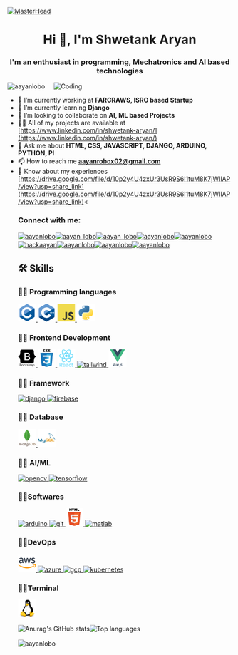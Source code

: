 [![MasterHead](https://user-images.githubusercontent.com/10498744/210012254-234538ff-d198-48aa-8964-37e6fd45d227.gif)](https://www.linkedin.com/in/shwetank-aryan/)<h1 align="center">Hi 👋, I'm Shwetank Aryan</h1><h3 align="center">I'm an enthusiast in programming, Mechatronics and AI based technologies</h3><img align="right" alt="Coding" width="400" src="https://cdn.dribbble.com/users/1162077/screenshots/3848914/programmer.gif"><p align="left"> <img src="https://komarev.com/ghpvc/?username=aayanlobo&label=Profile%20views&color=0e75b6&style=flat" alt="aayanlobo"/> </p><ul><li>🔭 I’m currently working at **FARCRAWS, ISRO based Startup**</li> <li>🌱 I’m currently learning **Django**</li><li> 👯 I’m looking to collaborate on **AI, ML based Projects**</li><li> 👨‍💻 All of my projects are available at [https://www.linkedin.com/in/shwetank-aryan/](https://www.linkedin.com/in/shwetank-aryan/)</li><li> 💬 Ask me about **HTML, CSS, JAVASCRIPT, DJANGO, ARDUINO, PYTHON, PI**</li><li> 📫 How to reach me **aayanrobox02@gmail.com**</li><li> 📄 Know about my experiences [https://drive.google.com/file/d/10p2y4U4zxUr3UsR9S6l1tuM8K7jWIlAP/view?usp=share_link](https://drive.google.com/file/d/10p2y4U4zxUr3UsR9S6l1tuM8K7jWIlAP/view?usp=share_link)<<h3 align="left">Connect with me:</h3><p align="left"><a href="https://linkedin.com/in/shwetank-aryan" target="blank"><img align="center" alt="aayanlobo" src="https://raw.githubusercontent.com/rahuldkjain/github-profile-readme-generator/master/src/images/icons/Social/linked-in-alt.svg" height="30" width="40"/></a><a href="https://www.facebook.com/shwetank.aryan.05/" target="blank"><img align="center" src="https://raw.githubusercontent.com/rahuldkjain/github-profile-readme-generator/master/src/images/icons/Social/facebook.svg" alt="aayan_lobo" height="30" width="40"/></a><a href="https://instagram.com/aayan_lobo" target="blank"><img align="center" src="https://raw.githubusercontent.com/rahuldkjain/github-profile-readme-generator/master/src/images/icons/Social/instagram.svg" alt="aayan_lobo" height="30" width="40"/></a><a href="https://www.codechef.com/users/aayanlobo" target="blank"><img align="center" src="https://cdn.jsdelivr.net/npm/simple-icons@3.1.0/icons/codechef.svg" alt="aayanlobo" height="30" width="40"/></a><a href="https://www.hackerrank.com/aayanrobox02" target="blank"><img align="center" src="https://raw.githubusercontent.com/rahuldkjain/github-profile-readme-generator/master/src/images/icons/Social/hackerrank.svg" alt="aayanlobo" height="30" width="40"/></a><a href="https://codeforces.com/profile/hackaayan" target="blank"><img align="center" src="https://raw.githubusercontent.com/rahuldkjain/github-profile-readme-generator/master/src/images/icons/Social/codeforces.svg" alt="hackaayan" height="30" width="40"/></a><a href="https://www.leetcode.com/aayanlobo" target="blank"><img align="center" src="https://raw.githubusercontent.com/rahuldkjain/github-profile-readme-generator/master/src/images/icons/Social/leet-code.svg" alt="aayanlobo" height="30" width="40"/></a><a href="https://codepen.io/aayanlobo" target="blank"><img align="center" src="https://raw.githubusercontent.com/rahuldkjain/github-profile-readme-generator/master/src/images/icons/Social/codepen.svg" alt="aayanlobo" height="30" width="40"/></a><a href="https://dev.to/aayanlobo" target="blank"><img align="center" src="https://raw.githubusercontent.com/rahuldkjain/github-profile-readme-generator/master/src/images/icons/Social/devto.svg" alt="aayanlobo" height="30" width="40"/></a></p><h2 align="left">🛠️ Skills</h2><h3 align="left">👨‍💻 Programming languages</h3><p align="left"> <a href="https://www.cprogramming.com/" target="_blank" rel="noreferrer"> <img src="https://raw.githubusercontent.com/devicons/devicon/master/icons/c/c-original.svg" alt="c" width="40" height="40"/> </a> <a href="https://www.w3schools.com/cpp/" target="_blank" rel="noreferrer"> <img src="https://raw.githubusercontent.com/devicons/devicon/master/icons/cplusplus/cplusplus-original.svg" alt="cplusplus" width="40" height="40"/> </a> <a href="https://developer.mozilla.org/en-US/docs/Web/JavaScript" target="_blank" rel="noreferrer"> <img src="https://raw.githubusercontent.com/devicons/devicon/master/icons/javascript/javascript-original.svg" alt="javascript" width="40" height="40"/> </a> <a href="https://www.python.org" target="_blank" rel="noreferrer"> <img src="https://raw.githubusercontent.com/devicons/devicon/master/icons/python/python-original.svg" alt="python" width="40" height="40"/> </a> </p><h3 align="left">👨‍💻 Frontend Development</h3><p align="left"><a href="https://getbootstrap.com" target="_blank" rel="noreferrer"> <img src="https://raw.githubusercontent.com/devicons/devicon/master/icons/bootstrap/bootstrap-plain-wordmark.svg" alt="bootstrap" width="40" height="40"/> </a> <a href="https://www.w3schools.com/css/" target="_blank" rel="noreferrer"> <img src="https://raw.githubusercontent.com/devicons/devicon/master/icons/css3/css3-original-wordmark.svg" alt="css3" width="40" height="40"/> </a> <a href="https://reactjs.org/" target="_blank" rel="noreferrer"> <img src="https://raw.githubusercontent.com/devicons/devicon/master/icons/react/react-original-wordmark.svg" alt="react" width="40" height="40"/> </a><a href="https://tailwindcss.com/" target="_blank" rel="noreferrer"> <img src="https://www.vectorlogo.zone/logos/tailwindcss/tailwindcss-icon.svg" alt="tailwind" width="40" height="40"/> </a> <a href="https://vuejs.org/" target="_blank" rel="noreferrer"> <img src="https://raw.githubusercontent.com/devicons/devicon/master/icons/vuejs/vuejs-original-wordmark.svg" alt="vuejs" width="40" height="40"/> </a></p><h3 align="left">👨‍💻 Framework </h3><p align="left"><a href="https://www.djangoproject.com/" target="_blank" rel="noreferrer"> <img src="https://cdn.worldvectorlogo.com/logos/django.svg" alt="django" width="40" height="40"/> </a> <a href="https://firebase.google.com/" target="_blank" rel="noreferrer"> <img src="https://www.vectorlogo.zone/logos/firebase/firebase-icon.svg" alt="firebase" width="40" height="40"/> </a></p><h3 align="left">👨‍💻 Database</h3><p align="left"> <a href="https://www.mongodb.com/" target="_blank" rel="noreferrer"> <img src="https://raw.githubusercontent.com/devicons/devicon/master/icons/mongodb/mongodb-original-wordmark.svg" alt="mongodb" width="40" height="40"/> </a> <a href="https://www.mysql.com/" target="_blank" rel="noreferrer"> <img src="https://raw.githubusercontent.com/devicons/devicon/master/icons/mysql/mysql-original-wordmark.svg" alt="mysql" width="40" height="40"/> </a></p><h3 align="left">👨‍💻 AI/ML</h3><p align="left"><a href="https://opencv.org/" target="_blank" rel="noreferrer"> <img src="https://www.vectorlogo.zone/logos/opencv/opencv-icon.svg" alt="opencv" width="40" height="40"/> </a> <a href="https://www.tensorflow.org" target="_blank" rel="noreferrer"> <img src="https://www.vectorlogo.zone/logos/tensorflow/tensorflow-icon.svg" alt="tensorflow" width="40" height="40"/> </a> </p><h3 align="left">👨‍💻Softwares</h3><p align="left"><a href="https://www.arduino.cc/" target="_blank" rel="noreferrer"> <img src="https://cdn.worldvectorlogo.com/logos/arduino-1.svg" alt="arduino" width="40" height="40"/> </a> <a href="https://git-scm.com/" target="_blank" rel="noreferrer"> <img src="https://www.vectorlogo.zone/logos/git-scm/git-scm-icon.svg" alt="git" width="40" height="40"/> </a> <a href="https://www.w3.org/html/" target="_blank" rel="noreferrer"> <img src="https://raw.githubusercontent.com/devicons/devicon/master/icons/html5/html5-original-wordmark.svg" alt="html5" width="40" height="40"/> </a><a href="https://www.mathworks.com/" target="_blank" rel="noreferrer"> <img src="https://upload.wikimedia.org/wikipedia/commons/2/21/Matlab_Logo.png" alt="matlab" width="40" height="40"/> </a></p><h3 align="left">👨‍💻DevOps</h3><p align="left"><a href="https://aws.amazon.com" target="_blank" rel="noreferrer"> <img src="https://raw.githubusercontent.com/devicons/devicon/master/icons/amazonwebservices/amazonwebservices-original-wordmark.svg" alt="aws" width="40" height="40"/> </a><a href="https://azure.microsoft.com/en-in/" target="_blank" rel="noreferrer"> <img src="https://www.vectorlogo.zone/logos/microsoft_azure/microsoft_azure-icon.svg" alt="azure" width="40" height="40"/> </a> <a href="https://cloud.google.com" target="_blank" rel="noreferrer"> <img src="https://www.vectorlogo.zone/logos/google_cloud/google_cloud-icon.svg" alt="gcp" width="40" height="40"/> </a> <a href="https://kubernetes.io" target="_blank" rel="noreferrer"> <img src="https://www.vectorlogo.zone/logos/kubernetes/kubernetes-icon.svg" alt="kubernetes" width="40" height="40"/> </a></p><h3 align="left">👨‍💻Terminal</h3><p align="left"><a href="https://www.linux.org/" target="_blank" rel="noreferrer"> <img src="https://raw.githubusercontent.com/devicons/devicon/master/icons/linux/linux-original.svg" alt="linux" width="40" height="40"/> </a></p>![Anurag's GitHub stats](https://github-readme-stats.vercel.app/api?username=aayanlobo&show_icons=true&count_private=true&theme=transparent)![Top languages](https://github-readme-stats.vercel.app/api/top-langs/?username=aayanlobo&show_icons=true&layout=compact&theme=transparent)<p><img align="center" src="https://github-readme-streak-stats.herokuapp.com/?user=aayanlobo&theme=algolia&" alt="aayanlobo"/></p>
